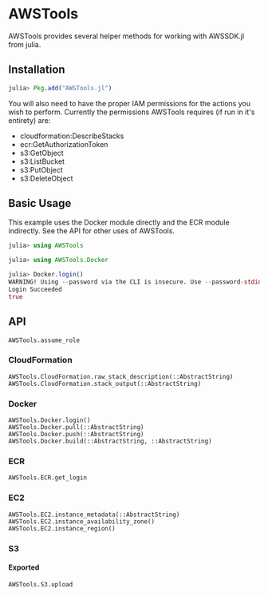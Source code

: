 # AWSTools
AWSTools provides several helper methods for working with AWSSDK.jl from julia.

## Installation

```julia
julia> Pkg.add("AWSTools.jl")
```

You will also need to have the proper IAM permissions for the actions you wish to perform.
Currently the permissions AWSTools requires (if run in it's entirety) are:
  - cloudformation:DescribeStacks
  - ecr:GetAuthorizationToken
  - s3:GetObject
  - s3:ListBucket
  - s3:PutObject
  - s3:DeleteObject

## Basic Usage

This example uses the Docker module directly and the ECR module indirectly. See the API for other uses of AWSTools.

```julia
julia> using AWSTools

julia> using AWSTools.Docker

julia> Docker.login()
WARNING! Using --password via the CLI is insecure. Use --password-stdin.
Login Succeeded
true

```

## API

```@docs
AWSTools.assume_role
```

### CloudFormation

```@docs
AWSTools.CloudFormation.raw_stack_description(::AbstractString)
AWSTools.CloudFormation.stack_output(::AbstractString)
```

### Docker

```@docs
AWSTools.Docker.login()
AWSTools.Docker.pull(::AbstractString)
AWSTools.Docker.push(::AbstractString)
AWSTools.Docker.build(::AbstractString, ::AbstractString)
```

### ECR

```@docs
AWSTools.ECR.get_login
```

### EC2

```@docs
AWSTools.EC2.instance_metadata(::AbstractString)
AWSTools.EC2.instance_availability_zone()
AWSTools.EC2.instance_region()
```

### S3

#### Exported

```@docs
AWSTools.S3.upload
```
